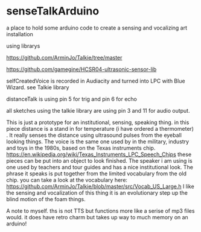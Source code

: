 # senseTalkArduino
a place to hold some arduino code to create a sensing and vocalizing art installation

using librarys

https://github.com/ArminJo/Talkie/tree/master


https://github.com/gamegine/HCSR04-ultrasonic-sensor-lib



selfCreatedVoice  is recorded in Audiacity and turned into LPC with Blue Wizard.  see Talkie library

distanceTalk is using pin 5 for trig and pin 6 for echo 

all sketches using the talkie library are using pin 3 and 11 for audio output.


This is just a prototype for an institutional, sensing, speaking thing.  in this piece distance is a stand in for temperature (i have ordered a thermometer) .  It really senses the distance using ultrasound pulses from the eyeball looking things. The voice is the same one used by in the military, industry and toys in the 1980s, based on the Texas instruments chip. https://en.wikipedia.org/wiki/Texas_Instruments_LPC_Speech_Chips
these pieces can be put into an object to look finished. The speaker i am using is one used by teachers and tour guides and has a nice institutional look.  The phrase it speaks is put together from the limited vocabulary from the old chip.  you can take a look at the vocabulary here: https://github.com/ArminJo/Talkie/blob/master/src/Vocab_US_Large.h
I like the sensing and vocalization of this thing it is an evolutionary step up  the blind motion of the foam things.


A note to myself.  ths is not TTS  but functions more like a serise of mp3 files would. it does have retro charm but takes up way to much memory on an arduino!
